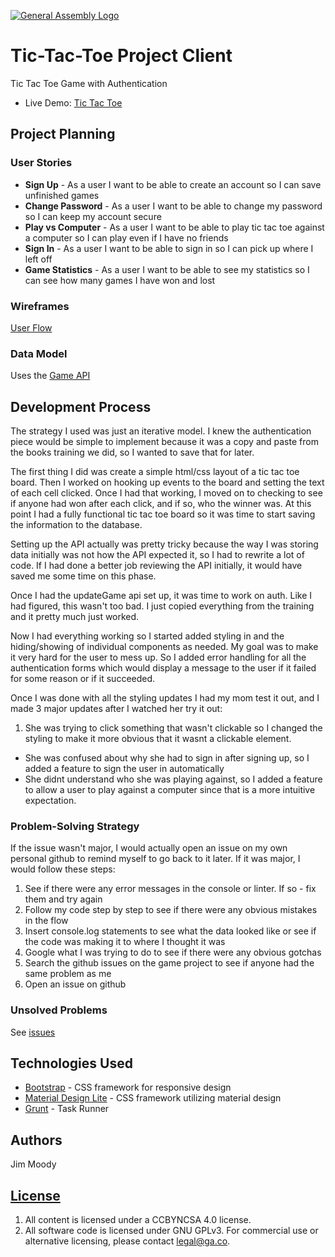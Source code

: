 [![General Assembly Logo](https://camo.githubusercontent.com/1a91b05b8f4d44b5bbfb83abac2b0996d8e26c92/687474703a2f2f692e696d6775722e636f6d2f6b6538555354712e706e67)](https://generalassemb.ly/education/web-development-immersive)

# Tic-Tac-Toe Project Client

  Tic Tac Toe Game with Authentication

-   Live Demo: [Tic Tac Toe](https://jim-moody.github.io/tic-tac-toe)

## Project Planning

### User Stories

-   **Sign Up** - As a user I want to be able to create an account so I can save unfinished games
-   **Change Password** - As a user I want to be able to change my password so I can keep my account secure
-   **Play vs Computer** - As a user I want to be able to play tic tac toe against a computer so I can play even if I have no friends
-   **Sign In** - As a user I want to be able to sign in so I can pick up where I left off
-   **Game Statistics** - As a user I want to be able to see my statistics so I can see how many games I have won and lost

### Wireframes

[User Flow](http://imgur.com/a/QnOGm)

### Data Model

Uses the [Game API](https://github.com/jim-moody/game-project-api)

## Development Process

The strategy I used was just an iterative model. I knew the authentication piece would be simple to implement because it was a copy and paste from the books training we did, so I wanted to save that for later.

The first thing I did was create a simple html/css layout of a tic tac toe board.  Then I worked on hooking up events to the board and setting the text of each cell clicked. Once I had that working, I moved on to checking to see if anyone had won after each click, and if so, who the winner was.  At this point I had a fully functional tic tac toe board so it was time to start saving the information to the database.

Setting up the API actually was pretty tricky because the way I was storing data initially was not how the API expected it, so I had to rewrite a lot of code. If I had done a better job reviewing the API initially, it would have saved me some time on this phase.

Once I had the updateGame api set up, it was time to work on auth.  Like I had figured, this wasn't too bad.  I just copied everything from the training and it pretty much just worked.

Now I had everything working so I started added styling in and the hiding/showing of individual components as needed.  My goal was to make it very hard for the user to mess up.  So I added error handling for all the authentication forms which would display a message to the user if it failed for some reason or if it succeeded.

Once I was done with all the styling updates I had my mom test it out, and I made 3 major updates after I watched her try it out:

1.  She was trying to click something that wasn't clickable so I changed the styling to make it more obvious that it wasnt a clickable element.

-   She was confused about why she had to sign in after signing up, so I added a feature to sign the user in automatically
-   She didnt understand who she was playing against, so I added a feature to allow a user to play against a computer since that is a more intuitive expectation.

### Problem-Solving Strategy

If the issue wasn't major, I would actually open an issue on my own personal github to remind myself to go back to it later. If it was major, I would follow these steps:

1.  See if there were any error messages in the console or linter.  If so - fix them and try again
2.  Follow my code step by step to see if there were any obvious mistakes in the flow
3.  Insert console.log statements to see what the data looked like or see if the code was making it to where I thought it was
4.  Google what I was trying to do to see if there were any obvious gotchas
5.  Search the github issues on the game project to see if anyone had the same problem as me
6.  Open an issue on github

### Unsolved Problems

See [issues](https://github.com/jim-moody/tic-tac-toe/issues)

## Technologies Used

-   [Bootstrap](http://getbootstrap.com/) - CSS framework for responsive design
-   [Material Design Lite](https://getmdl.io) - CSS framework utilizing material design
-   [Grunt](https://gruntjs.com/) - Task Runner

## Authors

Jim Moody

## [License](LICENSE)

1.  All content is licensed under a CC­BY­NC­SA 4.0 license.
2.  All software code is licensed under GNU GPLv3. For commercial use or alternative licensing, please contact legal@ga.co.
